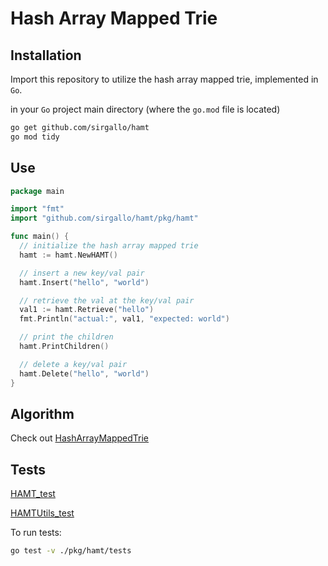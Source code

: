 # Hash Array Mapped Trie


## Installation

Import this repository to utilize the hash array mapped trie, implemented in `Go`.

in your `Go` project main directory (where the `go.mod` file is located)
```bash
go get github.com/sirgallo/hamt
go mod tidy
```


## Use

```go
package main

import "fmt"
import "github.com/sirgallo/hamt/pkg/hamt"

func main() {
  // initialize the hash array mapped trie
  hamt := hamt.NewHAMT()

  // insert a new key/val pair
  hamt.Insert("hello", "world")

  // retrieve the val at the key/val pair
  val1 := hamt.Retrieve("hello")
  fmt.Println("actual:", val1, "expected: world")

  // print the children
  hamt.PrintChildren()

  // delete a key/val pair
  hamt.Delete("hello", "world")
}
```


## Algorithm

Check out [HashArrayMappedTrie](./docs/HashArrayMappedTrie.md)


## Tests

[HAMT_test](./pkg/hamt/HAMT_test.go)

[HAMTUtils_test](./pkg/hamt/HAMTUtils_test.go)

To run tests:
```bash
go test -v ./pkg/hamt/tests
```